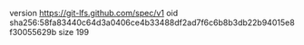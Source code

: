 version https://git-lfs.github.com/spec/v1
oid sha256:58fa83440c64d3a0406ce4b33488df2ad7f6c6b8b3db22b94015e8f30055629b
size 199
